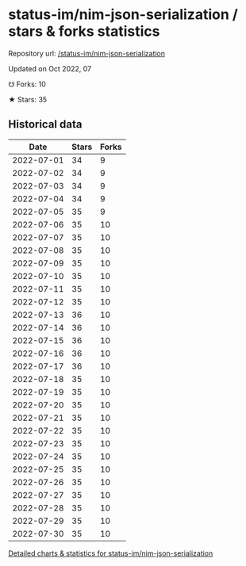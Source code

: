 # status-im/nim-json-serialization / stars & forks statistics

Repository url: [/status-im/nim-json-serialization](https://github.com/status-im/nim-json-serialization)

Updated on Oct 2022, 07

☋ Forks: 10

★ Stars: 35

## Historical data
| Date | Stars | Forks |
|------|-------|-------|
| 2022-07-01 | 34 | 9 | 
| 2022-07-02 | 34 | 9 | 
| 2022-07-03 | 34 | 9 | 
| 2022-07-04 | 34 | 9 | 
| 2022-07-05 | 35 | 9 | 
| 2022-07-06 | 35 | 10 | 
| 2022-07-07 | 35 | 10 | 
| 2022-07-08 | 35 | 10 | 
| 2022-07-09 | 35 | 10 | 
| 2022-07-10 | 35 | 10 | 
| 2022-07-11 | 35 | 10 | 
| 2022-07-12 | 35 | 10 | 
| 2022-07-13 | 36 | 10 | 
| 2022-07-14 | 36 | 10 | 
| 2022-07-15 | 36 | 10 | 
| 2022-07-16 | 36 | 10 | 
| 2022-07-17 | 36 | 10 | 
| 2022-07-18 | 35 | 10 | 
| 2022-07-19 | 35 | 10 | 
| 2022-07-20 | 35 | 10 | 
| 2022-07-21 | 35 | 10 | 
| 2022-07-22 | 35 | 10 | 
| 2022-07-23 | 35 | 10 | 
| 2022-07-24 | 35 | 10 | 
| 2022-07-25 | 35 | 10 | 
| 2022-07-26 | 35 | 10 | 
| 2022-07-27 | 35 | 10 | 
| 2022-07-28 | 35 | 10 | 
| 2022-07-29 | 35 | 10 | 
| 2022-07-30 | 35 | 10 | 


[Detailed charts & statistics for status-im/nim-json-serialization](https://reviewgithub.com/rep/status-im/nim-json-serialization)
